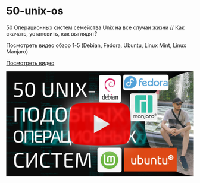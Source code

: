 # 50-unix-os
50 Операционных систем семейства Unix на все случаи жизни // Как скачать, установить, как выглядят?

Посмотреть видео обзор 1-5 (Debian, Fedora, Ubuntu, Linux Mint, Linux Manjaro)

[Посмотреть видео](https://www.youtube.com/watch?v=QmDPBlamwp8)

[![Смотрите видео на YouTube](https://raw.githubusercontent.com/inverser-pro/50-unix-os/main/50-unix.jpg)](https://www.youtube.com/watch?v=QmDPBlamwp8)